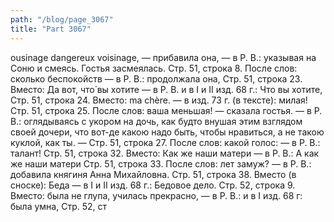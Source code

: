 ```yaml
---
path: "/blog/page_3067"
title: "Part 3067"
---
```


ousinage dangereux voisinage, — прибавила она, — в Р. В.: указывая на Соню и смеясь. Гостья засмеялась.
Стр. 51, строка 8.
После слов: сколько беспокойств — в Р. В.: продолжала она,
Стр. 51, строка 23.
Вместо: Да вот, что́ вы хотите — в Р. В. и в I и II изд. 68 г.: Что вы хотите,
Стр. 51, строка 24.
Вместо: ma chère. — в изд. 73 г. (в тексте): милая!
Стр. 51, строка 25.
После слов: ваша меньшая! — сказала гостья. — в Р. В.: оглядываясь с укором на дочь, как будто внушая этим взглядом своей дочери, что вот-де какою надо быть, чтобы нравиться, а не такою куклой, как ты. —
Стр. 51, строка 27.
После слов: какой голос: — в Р. В.: талант!
Стр. 51, строка 32.
Вместо: Как же наши матери — в Р. В.: А как же наши матери
Стр. 51, строка 33.
После слов: лет замуж? — в Р. В.: добавила княгиня Анна Михайловна.
Стр. 51, строка 38.
Вместо (в сноске): Беда — в I и II изд. 68 г.: Бедовое дело.
Стр. 52, строка 9.
Вместо: была не глупа, училась прекрасно, — в Р. В.: и в I изд. 68 г: была умна,
Стр. 52, ст
